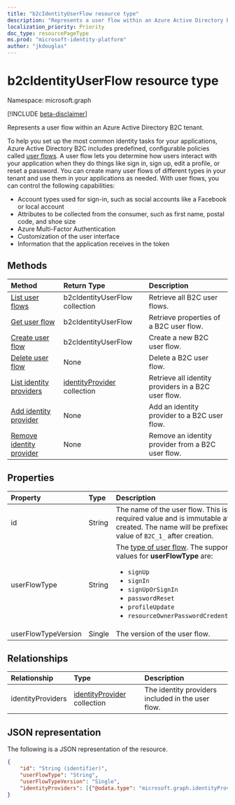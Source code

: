 ```yaml
---
title: "b2cIdentityUserFlow resource type"
description: "Represents a user flow within an Azure Active Directory B2C tenant."
localization_priority: Priority
doc_type: resourcePageType
ms.prod: "microsoft-identity-platform"
author: "jkdouglas"
---
```


# b2cIdentityUserFlow resource type

Namespace: microsoft.graph

[!INCLUDE [beta-disclaimer](../../includes/beta-disclaimer.md)]

Represents a user flow within an Azure Active Directory B2C tenant.

To help you set up the most common identity tasks for your applications, Azure Active Directory B2C includes predefined, configurable policies called [user flows](/azure/active-directory-b2c/user-flow-overview). A user flow lets you determine how users interact with your application when they do things like sign in, sign up, edit a profile, or reset a password. You can create many user flows of different types in your tenant and use them in your applications as needed. With user flows, you can control the following capabilities:

- Account types used for sign-in, such as social accounts like a Facebook or local account
- Attributes to be collected from the consumer, such as first name, postal code, and shoe size
- Azure Multi-Factor Authentication
- Customization of the user interface
- Information that the application receives in the token

## Methods

| Method       | Return Type  |Description|
|:---------------|:--------|:----------|
|[List user flows](../api/identitycontainer-list-b2cuserflows.md)|b2cIdentityUserFlow collection|Retrieve all B2C user flows.|
|[Get user flow](../api/b2cidentityuserflow-get.md)|b2cIdentityUserFlow|Retrieve properties of a B2C user flow.|
|[Create user flow](../api/identitycontainer-post-b2cuserflows.md)|b2cIdentityUserFlow|Create a new B2C user flow.|
|[Delete user flow](../api/b2cidentityuserflow-delete.md)|None|Delete a B2C user flow.|
|[List identity providers](../api/b2cidentityuserflow-list-identityproviders.md)|[identityProvider](../resources/identityProvider.md) collection|Retrieve all identity providers in a B2C user flow.|
|[Add identity provider](../api/b2cidentityuserflow-post-identityproviders.md)|None|Add an identity provider to a B2C user flow.|
|[Remove identity provider](../api/b2cidentityuserflow-delete-identityproviders.md)|None|Remove an identity provider from a B2C user flow.|

## Properties

|Property|Type|Description|
|:---------------|:--------|:----------|
|id|String|The name of the user flow. This is a required value and is immutable after it's created. The name will be prefixed with the value of `B2C_1_` after creation.|
|userFlowType|String|The [type of user flow](https://docs.microsoft.com/azure/active-directory-b2c/user-flow-versions). The supported values for **userFlowType** are:<br/><ul><li>`signUp`</li><li>`signIn`</li><li>`signUpOrSignIn`</li><li>`passwordReset`</li><li>`profileUpdate`</li><li>`resourceOwnerPasswordCredentialSignIn`</li>|
|userFlowTypeVersion|Single|The version of the user flow.|

## Relationships

| Relationship      | Type                                                            | Description                                       |
| :---------------- | :-------------------------------------------------------------- | :------------------------------------------------ |
| identityProviders | [identityProvider](../resources/identityprovider.md) collection | The identity providers included in the user flow. |

## JSON representation

The following is a JSON representation of the resource.

<!-- {
  "blockType": "resource",
  "@odata.type": "microsoft.graph.b2cIdentityUserFlow",
  "optionalProperties": [],
  "keyProperty": "id"
} -->

```json
{
    "id": "String (identifier)",
    "userFlowType": "String",
    "userFlowTypeVersion": "Single",
    "identityProviders": [{"@odata.type": "microsoft.graph.identityProvider"}]
}
```